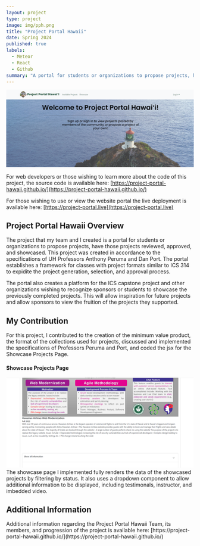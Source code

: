 ```yaml
---
layout: project
type: project
image: img/pph.png
title: "Project Portal Hawaii"
date: Spring 2024
published: true
labels:
  - Meteor
  - React
  - Github
summary: "A portal for students or organizations to propose projects, have those projects reviewed, approved, and showcased."
---
```


<img class="img-fluid" src="../img/Screenshot_pph_landing.png">

For web developers or those wishing to learn more about the code of this project, the source code is available here:
[https://project-portal-hawaii.github.io/](https://project-portal-hawaii.github.io/)

For those wishing to use or view the website portal the live deployment is available here: 
[https://project-portal.live](https://project-portal.live)


<h2>Project Portal Hawaii Overview</h2>
The project that my team and I created is a portal for students or organizations to propose projects, have those projects reviewed, approved, and showcased. This project was created in accordance to the specifications of UH Professors Anthony Peruma and Dan Port. The portal establishes a framework for classes with project formats similar to ICS 314 to expidite the project generation, selection, and approval process. 

The portal also creates a platform for the ICS capstone project and other organizations wishing to recognize sponsors or students to showcase the previously completed projects. This will allow inspiration for future projects and allow sponsors to view the fruition of the projects they supported.

<h2>My Contribution</h2>
For this project, I contributed to the creation of the minimum value product, the format of the collections used for projects, discussed and implemented the specifications of Professors Peruma and Port, and coded the jsx for the Showcase Projects Page. 

<h4>Showcase Projects Page</h4>

<img class="img-fluid" src="../img/pph_showcase.png">
The showcase page I implemented fully renders the data of the showcased projects by filtering by status. It also uses a dropdown component to allow additional information to be displayed, including testimonals, instructor, and imbedded video.

<h2>Additional Information</h2>
Additional information regarding the Project Portal Hawaii Team, its members, and progression of the project is available here:
[https://project-portal-hawaii.github.io/](https://project-portal-hawaii.github.io/)
